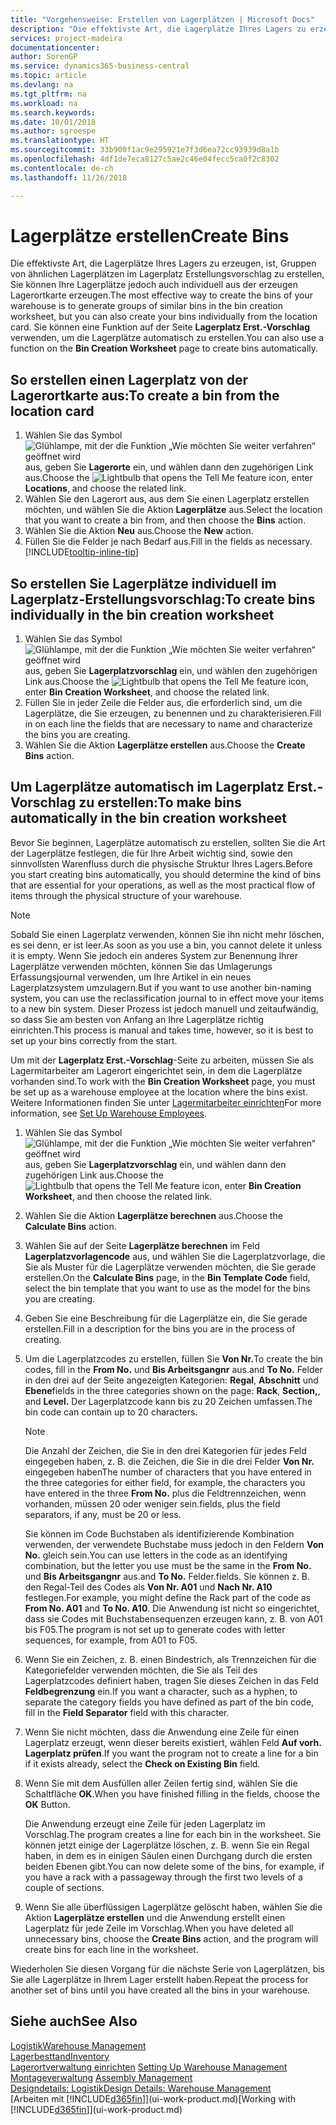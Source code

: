 ```yaml
---
title: "Vorgehensweise: Erstellen von Lagerplätzen | Microsoft Docs"
description: "Die effektivste Art, die Lagerplätze Ihres Lagers zu erzeugen, ist, Gruppen von ähnlichen Lagerplätzen im Lagerplatz Erstellungsvorschlag zu erstellen, Sie können Ihre Lagerplätze jedoch auch individuell erzeugen."
services: project-madeira
documentationcenter: 
author: SorenGP
ms.service: dynamics365-business-central
ms.topic: article
ms.devlang: na
ms.tgt_pltfrm: na
ms.workload: na
ms.search.keywords: 
ms.date: 10/01/2018
ms.author: sgroespe
ms.translationtype: HT
ms.sourcegitcommit: 33b900f1ac9e295921e7f3d6ea72cc93939d8a1b
ms.openlocfilehash: 4df1de7eca8127c5ae2c46e04fecc5ca0f2c8302
ms.contentlocale: de-ch
ms.lasthandoff: 11/26/2018

---
```

# <a name="create-bins"></a><span data-ttu-id="203b5-103">Lagerplätze erstellen</span><span class="sxs-lookup"><span data-stu-id="203b5-103">Create Bins</span></span>
<span data-ttu-id="203b5-104">Die effektivste Art, die Lagerplätze Ihres Lagers zu erzeugen, ist, Gruppen von ähnlichen Lagerplätzen im Lagerplatz Erstellungsvorschlag zu erstellen, Sie können Ihre Lagerplätze jedoch auch individuell aus der erzeugen Lagerortkarte erzeugen.</span><span class="sxs-lookup"><span data-stu-id="203b5-104">The most effective way to create the bins of your warehouse is to generate groups of similar bins in the bin creation worksheet, but you can also create your bins individually from the location card.</span></span> <span data-ttu-id="203b5-105">Sie können eine Funktion auf der Seite **Lagerplatz Erst.-Vorschlag** verwenden, um die Lagerplätze automatisch zu erstellen.</span><span class="sxs-lookup"><span data-stu-id="203b5-105">You can also use a function on the **Bin Creation Worksheet** page to create bins automatically.</span></span>  

## <a name="to-create-a-bin-from-the-location-card"></a><span data-ttu-id="203b5-106">So erstellen einen Lagerplatz von der Lagerortkarte aus:</span><span class="sxs-lookup"><span data-stu-id="203b5-106">To create a bin from the location card</span></span>  
1.  <span data-ttu-id="203b5-107">Wählen Sie das Symbol ![Glühlampe, mit der die Funktion „Wie möchten Sie weiter verfahren“ geöffnet wird](media/ui-search/search_small.png "Wie möchten Sie weiter verfahren?") aus, geben Sie **Lagerorte** ein, und wählen dann den zugehörigen Link aus.</span><span class="sxs-lookup"><span data-stu-id="203b5-107">Choose the ![Lightbulb that opens the Tell Me feature](media/ui-search/search_small.png "Tell me what you want to do") icon, enter **Locations**, and choose the related link.</span></span>  
2.  <span data-ttu-id="203b5-108">Wählen Sie den Lagerort aus, aus dem Sie einen Lagerplatz erstellen möchten, und wählen Sie die Aktion **Lagerplätze** aus.</span><span class="sxs-lookup"><span data-stu-id="203b5-108">Select the location that you want to create a bin from, and then choose the **Bins** action.</span></span>  
3. <span data-ttu-id="203b5-109">Wählen Sie die Aktion **Neu** aus.</span><span class="sxs-lookup"><span data-stu-id="203b5-109">Choose the **New** action.</span></span>
4. <span data-ttu-id="203b5-110">Füllen Sie die Felder je nach Bedarf aus.</span><span class="sxs-lookup"><span data-stu-id="203b5-110">Fill in the fields as necessary.</span></span> [!INCLUDE[tooltip-inline-tip](includes/tooltip-inline-tip_md.md)]  

## <a name="to-create-bins-individually-in-the-bin-creation-worksheet"></a><span data-ttu-id="203b5-111">So erstellen Sie Lagerplätze individuell im Lagerplatz-Erstellungsvorschlag:</span><span class="sxs-lookup"><span data-stu-id="203b5-111">To create bins individually in the bin creation worksheet</span></span>  
1.  <span data-ttu-id="203b5-112">Wählen Sie das Symbol ![Glühlampe, mit der die Funktion „Wie möchten Sie weiter verfahren“ geöffnet wird](media/ui-search/search_small.png "Wie möchten Sie weiter verfahren?") aus, geben Sie **Lagerplatzvorschlag** ein, und wählen den zugehörigen Link aus.</span><span class="sxs-lookup"><span data-stu-id="203b5-112">Choose the ![Lightbulb that opens the Tell Me feature](media/ui-search/search_small.png "Tell me what you want to do") icon, enter **Bin Creation Worksheet**, and choose the related link.</span></span>  
2.  <span data-ttu-id="203b5-113">Füllen Sie in jeder Zeile die Felder aus, die erforderlich sind, um die Lagerplätze, die Sie erzeugen, zu benennen und zu charakterisieren.</span><span class="sxs-lookup"><span data-stu-id="203b5-113">Fill in on each line the fields that are necessary to name and characterize the bins you are creating.</span></span>  
3.  <span data-ttu-id="203b5-114">Wählen Sie die Aktion **Lagerplätze erstellen** aus.</span><span class="sxs-lookup"><span data-stu-id="203b5-114">Choose the **Create Bins** action.</span></span>  

## <a name="to-make-bins-automatically-in-the-bin-creation-worksheet"></a><span data-ttu-id="203b5-115">Um Lagerplätze automatisch im Lagerplatz Erst.-Vorschlag zu erstellen:</span><span class="sxs-lookup"><span data-stu-id="203b5-115">To make bins automatically in the bin creation worksheet</span></span>  
<span data-ttu-id="203b5-116">Bevor Sie beginnen, Lagerplätze automatisch zu erstellen, sollten Sie die Art der Lagerplätze festlegen, die für Ihre Arbeit wichtig sind, sowie den sinnvollsten Warenfluss durch die physische Struktur Ihres Lagers.</span><span class="sxs-lookup"><span data-stu-id="203b5-116">Before you start creating bins automatically, you should determine the kind of bins that are essential for your operations, as well as the most practical flow of items through the physical structure of your warehouse.</span></span>  

> [!NOTE]  
>  <span data-ttu-id="203b5-117">Sobald Sie einen Lagerplatz verwenden, können Sie ihn nicht mehr löschen, es sei denn, er ist leer.</span><span class="sxs-lookup"><span data-stu-id="203b5-117">As soon as you use a bin, you cannot delete it unless it is empty.</span></span> <span data-ttu-id="203b5-118">Wenn Sie jedoch ein anderes System zur Benennung Ihrer Lagerplätze verwenden möchten, können Sie das Umlagerungs Erfassungsjournal verwenden, um Ihre Artikel in ein neues Lagerplatzsystem umzulagern.</span><span class="sxs-lookup"><span data-stu-id="203b5-118">But if you want to use another bin-naming system, you can use the reclassification journal to in effect move your items to a new bin system.</span></span> <span data-ttu-id="203b5-119">Dieser Prozess ist jedoch manuell und zeitaufwändig, so dass Sie am besten von Anfang an Ihre Lagerplätze richtig einrichten.</span><span class="sxs-lookup"><span data-stu-id="203b5-119">This process is manual and takes time, however, so it is best to set up your bins correctly from the start.</span></span>  

<span data-ttu-id="203b5-120">Um mit der **Lagerplatz Erst.-Vorschlag**-Seite zu arbeiten, müssen Sie als Lagermitarbeiter am Lagerort eingerichtet sein, in dem die Lagerplätze vorhanden sind.</span><span class="sxs-lookup"><span data-stu-id="203b5-120">To work with the **Bin Creation Worksheet** page, you must be set up as a warehouse employee at the location where the bins exist.</span></span> <span data-ttu-id="203b5-121">Weitere Informationen finden Sie unter [Lagermitarbeiter einrichten](warehouse-how-to-set-up-warehouse-employees.md)</span><span class="sxs-lookup"><span data-stu-id="203b5-121">For more information, see [Set Up Warehouse Employees](warehouse-how-to-set-up-warehouse-employees.md).</span></span>    

1.  <span data-ttu-id="203b5-122">Wählen Sie das Symbol ![Glühlampe, mit der die Funktion „Wie möchten Sie weiter verfahren“ geöffnet wird](media/ui-search/search_small.png "Wie möchten Sie weiter verfahren?") aus, geben Sie **Lagerplatzvorschlag** ein, und wählen dann den zugehörigen Link aus.</span><span class="sxs-lookup"><span data-stu-id="203b5-122">Choose the ![Lightbulb that opens the Tell Me feature](media/ui-search/search_small.png "Tell me what you want to do") icon, enter **Bin Creation Worksheet**, and then choose the related link.</span></span>  
2.  <span data-ttu-id="203b5-123">Wählen Sie die Aktion **Lagerplätze berechnen** aus.</span><span class="sxs-lookup"><span data-stu-id="203b5-123">Choose the **Calculate Bins** action.</span></span>
3. <span data-ttu-id="203b5-124">Wählen Sie auf der Seite **Lagerplätze berechnen** im Feld **Lagerplatzvorlagencode** aus, und wählen Sie die Lagerplatzvorlage, die Sie als Muster für die Lagerplätze verwenden möchten, die Sie gerade erstellen.</span><span class="sxs-lookup"><span data-stu-id="203b5-124">On the **Calculate Bins** page, in the **Bin Template Code** field, select the bin template that you want to use as the model for the bins you are creating.</span></span>
4.  <span data-ttu-id="203b5-125">Geben Sie eine Beschreibung für die Lagerplätze ein, die Sie gerade erstellen.</span><span class="sxs-lookup"><span data-stu-id="203b5-125">Fill in a description for the bins you are in the process of creating.</span></span>  
5.  <span data-ttu-id="203b5-126">Um die Lagerplatzcodes zu erstellen, füllen Sie **Von Nr.**</span><span class="sxs-lookup"><span data-stu-id="203b5-126">To create the bin codes, fill in the **From No.**</span></span> <span data-ttu-id="203b5-127">und **Bis Arbeitsgangnr** aus.</span><span class="sxs-lookup"><span data-stu-id="203b5-127">and **To No.**</span></span> <span data-ttu-id="203b5-128">Felder in den drei auf der Seite angezeigten Kategorien: **Regal**, **Abschnitt** und **Ebene**</span><span class="sxs-lookup"><span data-stu-id="203b5-128">fields in the three categories shown on the page: **Rack**, **Section,**, and **Level.**</span></span> <span data-ttu-id="203b5-129">Der Lagerplatzcode kann bis zu 20 Zeichen umfassen.</span><span class="sxs-lookup"><span data-stu-id="203b5-129">The bin code can contain up to 20 characters.</span></span>  

    > [!NOTE]  
    >  <span data-ttu-id="203b5-130">Die Anzahl der Zeichen, die Sie in den drei Kategorien für jedes Feld eingegeben haben, z. B. die Zeichen, die Sie in die drei Felder **Von Nr.** eingegeben haben</span><span class="sxs-lookup"><span data-stu-id="203b5-130">The number of characters that you have entered in the three categories for either field, for example, the characters you have entered in the three **From No.**</span></span> <span data-ttu-id="203b5-131">plus die Feldtrennzeichen, wenn vorhanden, müssen 20 oder weniger sein.</span><span class="sxs-lookup"><span data-stu-id="203b5-131">fields, plus the field separators, if any, must be 20 or less.</span></span>  

     <span data-ttu-id="203b5-132">Sie können im Code Buchstaben als identifizierende Kombination verwenden, der verwendete Buchstabe muss jedoch in den Feldern **Von No.** gleich sein.</span><span class="sxs-lookup"><span data-stu-id="203b5-132">You can use letters in the code as an identifying combination, but the letter you use must be the same in the **From No.**</span></span> <span data-ttu-id="203b5-133">und **Bis Arbeitsgangnr** aus.</span><span class="sxs-lookup"><span data-stu-id="203b5-133">and **To No.**</span></span> <span data-ttu-id="203b5-134">Felder.</span><span class="sxs-lookup"><span data-stu-id="203b5-134">fields.</span></span> <span data-ttu-id="203b5-135">Sie können z. B. den Regal-Teil des Codes als **Von Nr. A01** und **Nach Nr. A10** festlegen.</span><span class="sxs-lookup"><span data-stu-id="203b5-135">For example, you might define the Rack part of the code as **From No. A01** and **To No. A10**.</span></span> <span data-ttu-id="203b5-136">Die Anwendung ist nicht so eingerichtet, dass sie Codes mit Buchstabensequenzen erzeugen kann, z. B. von A01 bis F05.</span><span class="sxs-lookup"><span data-stu-id="203b5-136">The program is not set up to generate codes with letter sequences, for example, from A01 to F05.</span></span>  

6.  <span data-ttu-id="203b5-137">Wenn Sie ein Zeichen, z. B. einen Bindestrich, als Trennzeichen für die Kategoriefelder verwenden möchten, die Sie als Teil des Lagerplatzcodes definiert haben, tragen Sie dieses Zeichen in das Feld **Feldbegrenzung** ein.</span><span class="sxs-lookup"><span data-stu-id="203b5-137">If you want a character, such as a hyphen, to separate the category fields you have defined as part of the bin code, fill in the **Field Separator** field with this character.</span></span>  
7.  <span data-ttu-id="203b5-138">Wenn Sie nicht möchten, dass die Anwendung eine Zeile für einen Lagerplatz erzeugt, wenn dieser bereits existiert, wählen Feld **Auf vorh. Lagerplatz prüfen**.</span><span class="sxs-lookup"><span data-stu-id="203b5-138">If you want the program not to create a line for a bin if it exists already, select the **Check on Existing Bin** field.</span></span>  
8. <span data-ttu-id="203b5-139">Wenn Sie mit dem Ausfüllen aller Zeilen fertig sind, wählen Sie die Schaltfläche **OK**.</span><span class="sxs-lookup"><span data-stu-id="203b5-139">When you have finished filling in the fields, choose the **OK** Button.</span></span>

    <span data-ttu-id="203b5-140">Die Anwendung erzeugt eine Zeile für jeden Lagerplatz im Vorschlag.</span><span class="sxs-lookup"><span data-stu-id="203b5-140">The program creates a line for each bin in the worksheet.</span></span> <span data-ttu-id="203b5-141">Sie können jetzt einige der Lagerplätze löschen, z. B. wenn Sie ein Regal haben, in dem es in einigen Säulen einen Durchgang durch die ersten beiden Ebenen gibt.</span><span class="sxs-lookup"><span data-stu-id="203b5-141">You can now delete some of the bins, for example, if you have a rack with a passageway through the first two levels of a couple of sections.</span></span>  

9. <span data-ttu-id="203b5-142">Wenn Sie alle überflüssigen Lagerplätze gelöscht haben, wählen Sie die Aktion **Lagerplätze erstellen** und die Anwendung erstellt einen Lagerplatz für jede Zeile im Vorschlag.</span><span class="sxs-lookup"><span data-stu-id="203b5-142">When you have deleted all unnecessary bins, choose the **Create Bins** action, and the program will create bins for each line in the worksheet.</span></span>  

<span data-ttu-id="203b5-143">Wiederholen Sie diesen Vorgang für die nächste Serie von Lagerplätzen, bis Sie alle Lagerplätze in Ihrem Lager erstellt haben.</span><span class="sxs-lookup"><span data-stu-id="203b5-143">Repeat the process for another set of bins until you have created all the bins in your warehouse.</span></span>  

## <a name="see-also"></a><span data-ttu-id="203b5-144">Siehe auch</span><span class="sxs-lookup"><span data-stu-id="203b5-144">See Also</span></span>  
[<span data-ttu-id="203b5-145">Logistik</span><span class="sxs-lookup"><span data-stu-id="203b5-145">Warehouse Management</span></span>](warehouse-manage-warehouse.md)  
[<span data-ttu-id="203b5-146">Lagerbesttand</span><span class="sxs-lookup"><span data-stu-id="203b5-146">Inventory</span></span>](inventory-manage-inventory.md)  
<span data-ttu-id="203b5-147">[Lagerortverwaltung einrichten](warehouse-setup-warehouse.md)   </span><span class="sxs-lookup"><span data-stu-id="203b5-147">[Setting Up Warehouse Management](warehouse-setup-warehouse.md)   </span></span>  
<span data-ttu-id="203b5-148">[Montageverwaltung](assembly-assemble-items.md)  </span><span class="sxs-lookup"><span data-stu-id="203b5-148">[Assembly Management](assembly-assemble-items.md)  </span></span>  
[<span data-ttu-id="203b5-149">Designdetails: Logistik</span><span class="sxs-lookup"><span data-stu-id="203b5-149">Design Details: Warehouse Management</span></span>](design-details-warehouse-management.md)  
<span data-ttu-id="203b5-150">[Arbeiten mit [!INCLUDE[d365fin](includes/d365fin_md.md)]](ui-work-product.md)</span><span class="sxs-lookup"><span data-stu-id="203b5-150">[Working with [!INCLUDE[d365fin](includes/d365fin_md.md)]](ui-work-product.md)</span></span>

